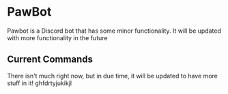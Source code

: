 # PawBot
Pawbot is a Discord bot that has some minor functionality. It will be updated with more functionality in the future
## Current Commands
There isn't much right now, but in due time, it will be updated to have more stuff in it!
ghfdrtyjukikjl